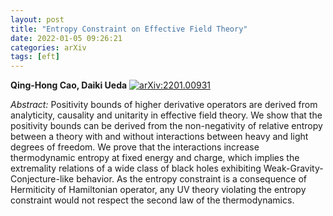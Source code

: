```yaml
---
layout: post
title: "Entropy Constraint on Effective Field Theory"
date: 2022-01-05 09:26:21
categories: arXiv
tags: [eft]
---
```


**Qing-Hong Cao, Daiki Ueda**
[![arXiv:2201.00931](https://img.shields.io/badge/arXiv-2201.00931-00ff00)](https://arxiv.org/abs/2201.00931)

*Abstract:*
Positivity bounds of higher derivative operators are derived from analyticity, causality and unitarity in effective field theory. We show that the positivity bounds can be derived from the non-negativity of relative entropy between a theory with and without interactions between heavy and light degrees of freedom. We prove that the interactions increase thermodynamic entropy at fixed energy and charge, which implies the extremality relations of a wide class of black holes exhibiting Weak-Gravity-Conjecture-like behavior. As the entropy constraint is a consequence of Hermiticity of Hamiltonian operator, any UV theory violating the entropy constraint would not respect the second law of the thermodynamics.
